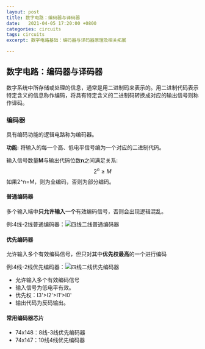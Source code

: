 ```yaml
---
layout: post
title: 数字电路：编码器与译码器
date:   2021-04-05 17:20:00 +0800
categories: circuits
tags: circuits
excerpt: 数字电路基础：编码器与译码器原理及相关拓展

---
```


## 数字电路：编码器与译码器

数字系统中所存储或处理的信息，通常是用二进制码来表示的。用二进制代码表示特定含义的信息称作编码，将具有特定含义的二进制码转换成对应的输出信号则称作译码。

### 编码器

具有编码功能的逻辑电路称为编码器。

**功能:** 将输入的每一个高、低电平信号编为一个对应的二进制代码。

输入信号数量**M**与输出代码位数**n**之间满足关系:
$$
2^n≥M
$$
如果2^n=M，则为全编码，否则为部分编码。

#### 普通编码器

多个输入端中**只允许输入一个**有效编码信号，否则会出现逻辑混乱。

例:4线-2线普通编码器：![四线二线普通编码器](https://dl.mcd.blue/circuits/digital/4%E7%BA%BF-2%E7%BA%BF%E6%99%AE%E9%80%9A%E7%BC%96%E7%A0%81%E5%99%A8.png)

#### 优先编码器

允许输入多个有效编码信号，但只对其中**优先权最高**的一个进行编码

例:4线-2线优先编码器：![四线二线优先编码器](https://dl.mcd.blue/circuits/digital/4%E7%BA%BF-2%E7%BA%BF%E4%BC%98%E5%85%88%E7%BC%96%E7%A0%81%E5%99%A8.png)

- 允许输入多个有效编码信号
- 输入信号为低电平有效。
- 优先权：I3'>I2'>I1'>I0'
- 输出代码为反码输出。

#### 常用编码器芯片

- 74x148：8线-3线优先编码器  
- 74x147：10线4线优先编码器
